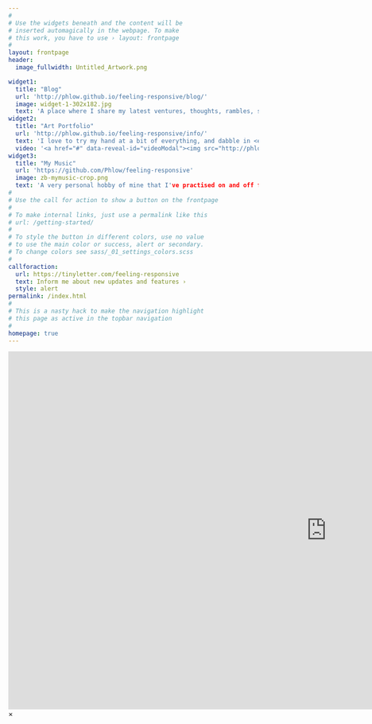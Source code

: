 ```yaml
---
#
# Use the widgets beneath and the content will be
# inserted automagically in the webpage. To make
# this work, you have to use › layout: frontpage
#
layout: frontpage
header:
  image_fullwidth: Untitled_Artwork.png

widget1:
  title: "Blog"
  url: 'http://phlow.github.io/feeling-responsive/blog/'
  image: widget-1-302x182.jpg
  text: 'A place where I share my latest ventures, thoughts, rambles, schemes and antics. <br/>The trials and tribulations of dabbling late in life with very different career paths; moving from Tech to Art, without a degree or formal schooling beyond GCSE&#39;s, and generally just trying to make life work; keeping afloat with my mental health and my recent diagnosis of Autism at 25.'
widget2:
  title: "Art Portfolio"
  url: 'http://phlow.github.io/feeling-responsive/info/'
  text: 'I love to try my hand at a bit of everything, and dabble in <em>a lot</em>: <br/>1. My Painting/Drawings<br/>2. Crafts and DIY projects<br/>3. Videography & Editting: <a href="http://youtube.com/">An Autism webseries I&#39;m working on</a>.<br/>4. Original Music Production & Compsition <br/>5. Tech Work & Projects'
  video: '<a href="#" data-reveal-id="videoModal"><img src="http://phlow.github.io/feeling-responsive/images/start-video-feeling-responsive-302x182.jpg" width="302" height="182" alt=""/></a>'
widget3:
  title: "My Music"
  url: 'https://github.com/Phlow/feeling-responsive'
  image: zb-mymusic-crop.png
  text: 'A very personal hobby of mine that I've practised on and off for well over a decade is Music Production. Attempting everything from song writing, composing, vocals and instruments; I've only recently starting releasing my work publicly, under my other pseudonym <em>Zoeseph</em>.'
#
# Use the call for action to show a button on the frontpage
#
# To make internal links, just use a permalink like this
# url: /getting-started/
#
# To style the button in different colors, use no value
# to use the main color or success, alert or secondary.
# To change colors see sass/_01_settings_colors.scss
#
callforaction:
  url: https://tinyletter.com/feeling-responsive
  text: Inform me about new updates and features ›
  style: alert
permalink: /index.html
#
# This is a nasty hack to make the navigation highlight
# this page as active in the topbar navigation
#
homepage: true
---
```


<div id="videoModal" class="reveal-modal large" data-reveal="">
  <div class="flex-video widescreen vimeo" style="display: block;">
    <iframe width="1280" height="720" src="https://www.youtube.com/embed/3b5zCFSmVvU" frameborder="0" allowfullscreen></iframe>
  </div>
  <a class="close-reveal-modal">&#215;</a>
</div>
